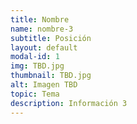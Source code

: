```yaml
---
title: Nombre
name: nombre-3
subtitle: Posición
layout: default
modal-id: 1
img: TBD.jpg
thumbnail: TBD.jpg
alt: Imagen TBD
topic: Tema
description: Información 3
---
```

